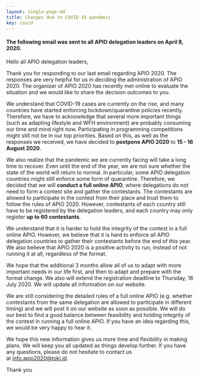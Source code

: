 ```yaml
---
layout: single-page-md
title: Changes due to COVID-19 pandemic
key: covid
---
```


#### The following email was sent to all APIO delegation leaders on April 8, 2020.

Hello all APIO delegation leaders,

Thank you for responding to our last email regarding APIO 2020.
The responses are very helpful for us in deciding the administration of APIO 2020.
The organizer of APIO 2020 has recently met online to evaluate the situation and we would like to share the decision outcomes to you.

We understand that COVID-19 cases are currently on the rise, and many countries have started enforcing lockdown/quarantine policies recently.
Therefore, we have to acknowledge that several more important things (such as adapting lifestyle and WFH environment) are probably consuming our time and mind right now.
Participating in programming competitions might still not be in our top priorities.
Based on this, as well as the responses we received, we have decided to **postpone APIO 2020** to **15 - 16 August 2020**.

We also realize that the pandemic we are currently facing will take a long time to recover.
Even until the end of the year, we are not sure whether the state of the world will return to normal. In particular, some APIO delegation countries might still enforce some form of quarantine.
Therefore, we decided that we will **conduct a full online APIO**, where delegations do not need to form a contest site and gather the contestants.
The contestants are allowed to participate in the contest from their place and trust them to follow the rules of APIO 2020.
However, contestants of each country still have to be registered by the delegation leaders, and each country may only register **up to 60 contestants**.

We understand that it is harder to hold the integrity of the contest in a full online APIO.
However, we believe that it is hard to enforce all APIO delegation countries to gather their contestants before the end of this year.
We also believe that APIO 2020 is a positive activity to run, instead of not running it at all, regardless of the format.

We hope that the additional 3 months allow all of us to adapt with more important needs in our life first, and then to adapt and prepare with the format change.
We also will extend the registration deadline to Thursday, 16 July 2020. We will update all information on our website.

We are still considering the detailed rules of a full online APIO (e.g. whether contestants from the same delegation are allowed to participate in different timing) and we will post it on our website as soon as possible.
We will do our best to find a good balance between feasibility and holding integrity of the contest in running a full online APIO.
If you have an idea regarding this, we would be very happy to hear it.

We hope this new information gives us more time and flexibility in making plans.
We will keep you all updated as things develop further.
If you have any questions, please do not hesitate to contact us at [info.apio2020@toki.id](mailto:info.apio2020@toki.id).

Thank you
